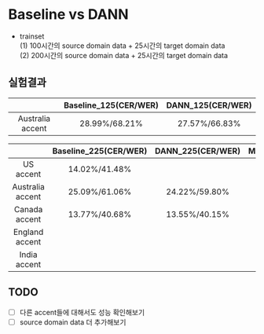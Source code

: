 # Baseline vs DANN
- trainset  
(1) 100시간의 source domain data + 25시간의 target domain data  
(2) 200시간의 source domain data + 25시간의 target domain data  

## 실험결과
| |Baseline_125(CER/WER)|DANN_125(CER/WER)|
|:---:|:---:|:---:|
|Australia accent|28.99%/68.21%|27.57%/66.83%|

| |Baseline_225(CER/WER)|DANN_225(CER/WER)|MTL_225(CER/WER)|
|:---:|:---:|:---:|:---:|
|US accent|14.02%/41.48%|||
|Australia accent|25.09%/61.06%|24.22%/59.80%|25.33%/61.31%|
|Canada accent|13.77%/40.68%|13.55%/40.15%||
|England accent||||
|India accent||||

## TODO
- [ ] 다른 accent들에 대해서도 성능 확인해보기  
- [ ] source domain data 더 추가해보기